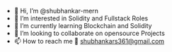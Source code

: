 - 👋 Hi, I’m @shubhankar-mern
- 👀 I’m interested in Solidity and Fullstack Roles
- 🌱 I’m currently learning Blockchain and Solidity
- 💞️ I’m looking to collaborate on opensource Projects
- 📫 How to reach me 📧 shubhankars361@gmail.com

<!---
shubhankar-mern/shubhankar-mern is a ✨ special ✨ repository because its `README.md` (this file) appears on your GitHub profile.
You can click the Preview link to take a look at your changes.
--->
